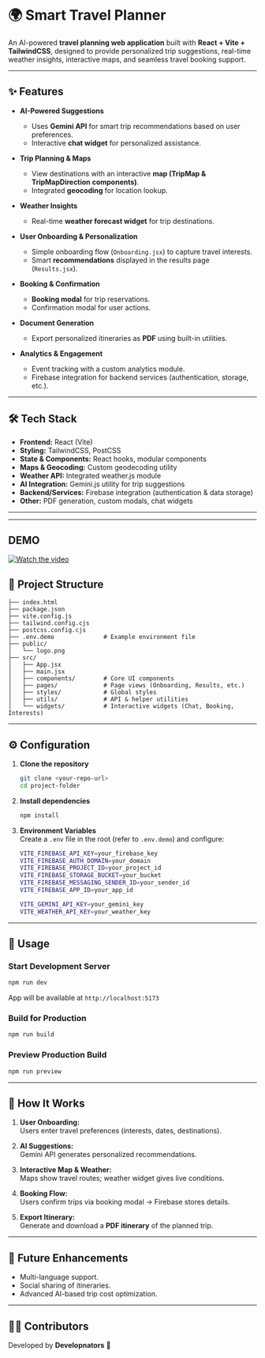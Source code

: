 # 🌍 Smart Travel Planner

An AI-powered **travel planning web application** built with **React + Vite + TailwindCSS**, designed to provide personalized trip suggestions, real-time weather insights, interactive maps, and seamless travel booking support.  

---

## ✨ Features

- **AI-Powered Suggestions**  
  - Uses **Gemini API** for smart trip recommendations based on user preferences.  
  - Interactive **chat widget** for personalized assistance.  

- **Trip Planning & Maps**  
  - View destinations with an interactive **map (TripMap & TripMapDirection components)**.  
  - Integrated **geocoding** for location lookup.  

- **Weather Insights**  
  - Real-time **weather forecast widget** for trip destinations.  

- **User Onboarding & Personalization**  
  - Simple onboarding flow (`Onboarding.jsx`) to capture travel interests.  
  - Smart **recommendations** displayed in the results page (`Results.jsx`).  

- **Booking & Confirmation**  
  - **Booking modal** for trip reservations.  
  - Confirmation modal for user actions.  

- **Document Generation**  
  - Export personalized itineraries as **PDF** using built-in utilities.  

- **Analytics & Engagement**  
  - Event tracking with a custom analytics module.  
  - Firebase integration for backend services (authentication, storage, etc.).  

---

## 🛠️ Tech Stack

- **Frontend:** React (Vite)  
- **Styling:** TailwindCSS, PostCSS  
- **State & Components:** React hooks, modular components  
- **Maps & Geocoding:** Custom geodecoding utility  
- **Weather API:** Integrated weather.js module  
- **AI Integration:** Gemini.js utility for trip suggestions  
- **Backend/Services:** Firebase integration (authentication & data storage)  
- **Other:** PDF generation, custom modals, chat widgets  

---

---
## DEMO
[![Watch the video](https://i.ytimg.com/vi/Zwk0ySQ0y10/sddefault.jpg)](https://drive.google.com/drive/folders/1_gHy84NNz1os2tFhVS0l2fXLEbw2dj6c)



## 📂 Project Structure

```
├── index.html
├── package.json
├── vite.config.js
├── tailwind.config.cjs
├── postcss.config.cjs
├── .env.demo              # Example environment file
├── public/
│   └── logo.png
├── src/
│   ├── App.jsx
│   ├── main.jsx
│   ├── components/        # Core UI components
│   ├── pages/             # Page views (Onboarding, Results, etc.)
│   ├── styles/            # Global styles
│   ├── utils/             # API & helper utilities
│   └── widgets/           # Interactive widgets (Chat, Booking, Interests)
```

---

## ⚙️ Configuration

1. **Clone the repository**
   ```bash
   git clone <your-repo-url>
   cd project-folder
   ```

2. **Install dependencies**
   ```bash
   npm install
   ```

3. **Environment Variables**  
   Create a `.env` file in the root (refer to `.env.demo`) and configure:  
   ```bash
   VITE_FIREBASE_API_KEY=your_firebase_key
   VITE_FIREBASE_AUTH_DOMAIN=your_domain
   VITE_FIREBASE_PROJECT_ID=your_project_id
   VITE_FIREBASE_STORAGE_BUCKET=your_bucket
   VITE_FIREBASE_MESSAGING_SENDER_ID=your_sender_id
   VITE_FIREBASE_APP_ID=your_app_id

   VITE_GEMINI_API_KEY=your_gemini_key
   VITE_WEATHER_API_KEY=your_weather_key
   ```

---

## 🚀 Usage

### Start Development Server
```bash
npm run dev
```
App will be available at `http://localhost:5173`

### Build for Production
```bash
npm run build
```

### Preview Production Build
```bash
npm run preview
```

---

## 📖 How It Works

1. **User Onboarding:**  
   Users enter travel preferences (interests, dates, destinations).  

2. **AI Suggestions:**  
   Gemini API generates personalized recommendations.  

3. **Interactive Map & Weather:**  
   Maps show travel routes; weather widget gives live conditions.  

4. **Booking Flow:**  
   Users confirm trips via booking modal → Firebase stores details.  

5. **Export Itinerary:**  
   Generate and download a **PDF itinerary** of the planned trip.  

---

## 📌 Future Enhancements

- Multi-language support.  
- Social sharing of itineraries.  
- Advanced AI-based trip cost optimization.  

---

## 🧑‍💻 Contributors

Developed by **Developnators** 🚀  
